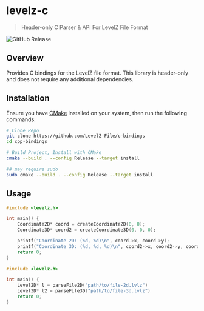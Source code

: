 # levelz-c

> Header-only C Parser & API For LevelZ File Format

![GitHub Release](https://img.shields.io/github/v/release/LevelZ-File/c-bindings)

## Overview

Provides C bindings for the LevelZ file format. This library is header-only and does not require any additional dependencies.

## Installation

Ensure you have [CMake](https://cmake.org/) installed on your system, then run the following commands:

```bash
# Clone Repo
git clone https://github.com/LevelZ-File/c-bindings
cd cpp-bindings

# Build Project, Install with CMake
cmake --build . --config Release --target install

## may require sudo
sudo cmake --build . --config Release --target install
```

## Usage

```c
#include <levelz.h>

int main() {
    Coordinate2D* coord = createCoordinate2D(0, 0);
    Coordinate3D* coord2 = createCoordinate3D(0, 0, 0);

    printf("Coordinate 2D: (%d, %d)\n", coord->x, coord->y);
    printf("Coordinate 3D: (%d, %d, %d)\n", coord2->x, coord2->y, coord2->z);
    return 0;
}
```

```c
#include <levelz.h>

int main() {
    Level2D* l = parseFile2D("path/to/file-2d.lvlz")
    Level3D* l2 = parseFile3D("path/to/file-3d.lvlz")
    return 0;
}
```
